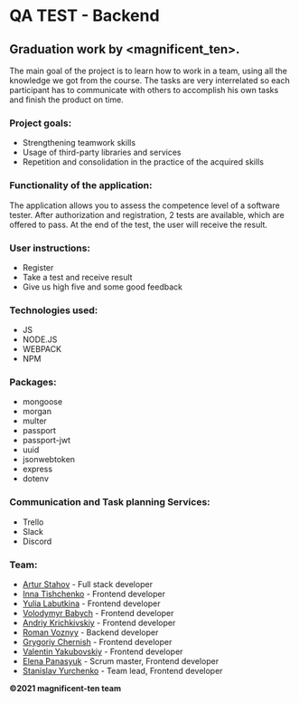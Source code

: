 # QA TEST - Backend

## Graduation work by <magnificent_ten>.
The main goal of the project is to learn how to work in a team, using all the knowledge we got from the course.
The tasks are very interrelated so each participant has to communicate with others to accomplish his own tasks and finish the product on time.

### Project goals: 
- Strengthening teamwork skills
- Usage of third-party libraries and services
- Repetition and consolidation in the practice of the acquired skills

### Functionality of the application:
The application allows you to assess the competence level of a software tester.
After authorization and registration, 2 tests are available, which are offered to pass. At the end of the test, the user will receive the result.

### User instructions:
- Register
- Take a test and receive result
- Give us high five and some good feedback

### Technologies used: 
- JS
- NODE.JS
- WEBPACK
- NPM

### Packages:
- mongoose
- morgan
- multer
- passport
- passport-jwt
- uuid
- jsonwebtoken
- express
- dotenv


### Communication and Task planning Services: 
- Trello
- Slack
- Discord

### Team: 
- [Artur Stahov](https://github.com/ArturStahov) - Full stack developer
- [Inna Tishchenko](https://github.com/inna91) - Frontend developer
- [Yulia Labutkina](https://github.com/YuliaLabutkina) - Frontend developer
- [Volodymyr Babych](https://github.com/vovababych) - Frontend developer
- [Andriy Krichkivskiy](https://github.com/Andriy1982) - Frontend developer
- [Roman Voznyy](https://github.com/RomanVoznyy) - Backend developer
- [Grygoriy Chernish](https://github.com/GrygoriyChernish) - Frontend developer
- [Valentin Yakubovskiy](https://github.com/valentinyak) - Frontend developer
- [Elena Panasyuk](https://github.com/elenapanasyuk) - Scrum master, Frontend developer
- [Stanislav Yurchenko](https://github.com/StanislavYurchenko) - Team lead, Frontend developer

**©2021 magnificent-ten team** 
